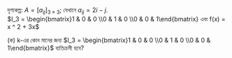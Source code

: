 দৃশ্যকল্প: $`A=[a_{ij} ]_{3\times3}`$; যেখানে $`a_{ij} = 2i-j.`$  
$`I_3 = \begin{bmatrix}1 & 0 & 0 \\0 & 1 & 0 \\0 & 0 & 1\end{bmatrix} এবং  f(x) = x ^ 2 + 3x`$  

(ক) k-এর কোন মানের জন্য $`I_3 = \begin{bmatrix}1 & 0 & 0 \\0 & 1 & 0 \\0 & 0 & 1\end{bmatrix}`$  ব্যতিক্রমী হবে? 
